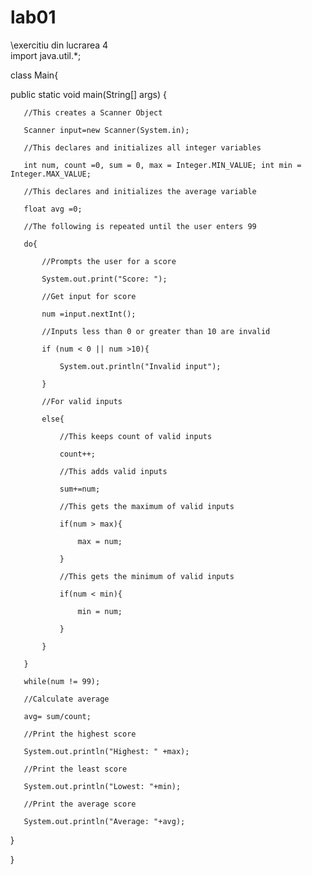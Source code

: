 # lab01
\\exercitiu din lucrarea 4  
import java.util.*;

class Main{

   public static void main(String[] args)  {

       //This creates a Scanner Object

       Scanner input=new Scanner(System.in);

       //This declares and initializes all integer variables

       int num, count =0, sum = 0, max = Integer.MIN_VALUE; int min = Integer.MAX_VALUE;

       //This declares and initializes the average variable

       float avg =0;

       //The following is repeated until the user enters 99

       do{

           //Prompts the user for a score

           System.out.print("Score: ");

           //Get input for score

           num =input.nextInt();

           //Inputs less than 0 or greater than 10 are invalid

           if (num < 0 || num >10){

               System.out.println("Invalid input");

           }

           //For valid inputs

           else{

               //This keeps count of valid inputs

               count++;

               //This adds valid inputs

               sum+=num;

               //This gets the maximum of valid inputs

               if(num > max){

                   max = num;

               }

               //This gets the minimum of valid inputs

               if(num < min){

                   min = num;

               }

           }

       }

       while(num != 99);

       //Calculate average

       avg= sum/count;

       //Print the highest score

       System.out.println("Highest: " +max);

       //Print the least score

       System.out.println("Lowest: "+min);

       //Print the average score

       System.out.println("Average: "+avg);

}

}

